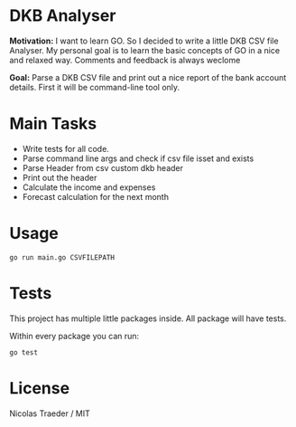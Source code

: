 # DKB Analyser

**Motivation:** I want to learn GO. So I decided to write a little DKB CSV file 
Analyser. My personal goal is to learn the basic concepts of GO in a nice
and relaxed way. Comments and feedback is always weclome

**Goal:** Parse a DKB CSV file and print out a nice report of the bank
account details. First it will be command-line tool only.

# Main Tasks

* Write tests for all code.
* Parse command line args and check if csv file isset and exists
* Parse Header from csv custom dkb header
* Print out the header
* Calculate the income and expenses
* Forecast calculation for the next month

# Usage

```
go run main.go CSVFILEPATH
```

# Tests

This project has multiple little packages inside. All package will have tests.

Within every package you can run:

```
go test 
```

# License

Nicolas Traeder / MIT